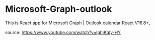 # Microsoft-Graph-outlook

This is React app for Microsoft Graph | Outlook calendar
React V16.8+, 

source: https://www.youtube.com/watch?v=IghiKqly-HY
